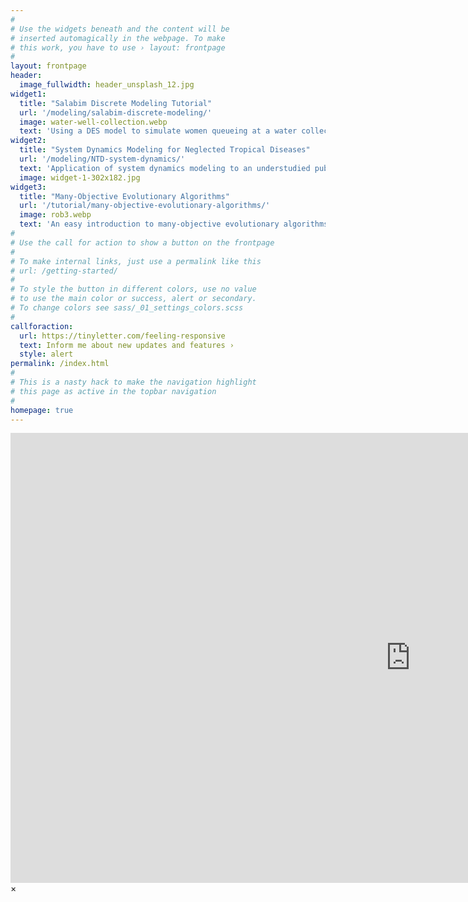 ```yaml
---
#
# Use the widgets beneath and the content will be
# inserted automagically in the webpage. To make
# this work, you have to use › layout: frontpage
#
layout: frontpage
header:
  image_fullwidth: header_unsplash_12.jpg
widget1:
  title: "Salabim Discrete Modeling Tutorial"
  url: '/modeling/salabim-discrete-modeling/'
  image: water-well-collection.webp
  text: 'Using a DES model to simulate women queueing at a water collection point.'
widget2:
  title: "System Dynamics Modeling for Neglected Tropical Diseases"
  url: '/modeling/NTD-system-dynamics/'
  text: 'Application of system dynamics modeling to an understudied public health problem.'
  image: widget-1-302x182.jpg
widget3:
  title: "Many-Objective Evolutionary Algorithms"
  url: '/tutorial/many-objective-evolutionary-algorithms/'
  image: rob3.webp
  text: 'An easy introduction to many-objective evolutionary algorithms and what they mean for policy analysis..'
#
# Use the call for action to show a button on the frontpage
#
# To make internal links, just use a permalink like this
# url: /getting-started/
#
# To style the button in different colors, use no value
# to use the main color or success, alert or secondary.
# To change colors see sass/_01_settings_colors.scss
#
callforaction:
  url: https://tinyletter.com/feeling-responsive
  text: Inform me about new updates and features ›
  style: alert
permalink: /index.html
#
# This is a nasty hack to make the navigation highlight
# this page as active in the topbar navigation
#
homepage: true
---
```


<div id="videoModal" class="reveal-modal large" data-reveal="">
  <div class="flex-video widescreen vimeo" style="display: block;">
    <iframe width="1280" height="720" src="https://www.youtube.com/embed/3b5zCFSmVvU" frameborder="0" allowfullscreen></iframe>
  </div>
  <a class="close-reveal-modal">&#215;</a>
</div>
